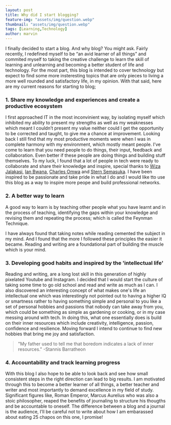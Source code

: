 ```yaml
---
layout: post
title: Why did I start blogging?
feature-img: "assets/img/question.webp"
thumbnail: "assets/img/question.webp"
tags: [Learning,Technology]
author: marvin
---
```


I finally decided to start a blog. And why blog? You might ask. Fairly recently, I redefined myself to be “an avid learner of all things” and commited myself to taking the creative challenge to learn the skill of learning and unlearning and becoming a better student of life and technology. For the most part, this blog is intended to cover technology but expect to find some more insteresting topics that are only pieces to living a more well rounded and satisfactory life, in my opinion. With that said, here are my current reasons for starting to blog;

### 1. Share my knowledge and experiences and create a productive ecosystem
I first approached IT in the most inconvinient way, by isolating myself which inhibited my ability to present my strengths as well as my weaknesses which meant I couldn’t present my value neither could I get the opportunity to be corrected and taught, to give me a chance at improvement. Looking back I still find that my most productive moments were when I was in complete harmony with my environment, which mostly meant people. I’ve come to learn that you need people to do things, their input, feedback and collaboration. Even better if these people are doing things and building stuff themselves. To my luck, I found that a lot of people in tech were ready to collaborate and share their knowledge and inspire, special thanks to [Wiza Jalakasi](https://wiza.jalaka.si/), [Ian Bwana](https://www.linkedin.com/in/ianbwana/), [Charles Omwa](https://www.linkedin.com/in/charles-omwa-620324163/) and [Stern Semasuka](https://www.linkedin.com/in/stern-semasuka/). I have been inspired to be passionate and take pride in what I do and I would like tto use this blog as a way to inspire more peope and build professional networks.

### 2. A better way to learn
A good way to learn is by teaching other people what you have learnt and in the process of teaching, identifying the gaps within your knowledge and revising them and repeating the process; which is called the Feynman Technique.

I have always found that taking notes while reading cemented the subject in my mind. And I found that the more I followed these principles the easier it became. Reading and writing are a foundational part of building the muscle which is your mind.

### 3. Developing good habits and inspired by the 'intellectual life'
Reading and writing, are a long lost skill in this generation of highly pixelated Youtube and Instagram. I decided that I would start the culture of taking some time to go old school and read and write as much as I can. I also discovered an interesting concept of what makes one's life an intellectual one which was interestingly not pointed out to having a higher IQ or smartness rather to having something simple and personal to you like a set of personal hobbies and passions that nobody can take away from you, which could be something as simple as gardening or cooking, or in my case messing around with tech. In doing this, what one essentially does is build on their inner resources which include creativity, intelligence, passion, confidence and resilience. Moving forward I intend to continue to find new hobbies that bring me joy and satisfaction.
 
> "My father used to tell me that boredom indicates a lack of inner resources." -Stannis Barratheon

###    4. Accountability and track learning progress
With this blog I also hope to be able to look back and see how small consistent steps in the right direction can lead to big results. I am motivated through this to become a better learner of all things, a better teacher and writer and most importantly to demand excellence in my field of study. Significant figures like, Roman Emperor, Marcus Aurelius who was also a stoic philosopher, reaped the benefits of journaling to structure his thougths and be accountable to oneself. The difference between a blog and a journal is the audience, I’ll be careful not to write about how I am embarassed about eating 25 chapos on this one, I promise!



